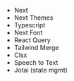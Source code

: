 - Next
- Next Themes
- Typescript
- Next Font
- React Query
- Tailwind Merge
- Clsx
- Speech to Text
- Jotai (state mgmt)
